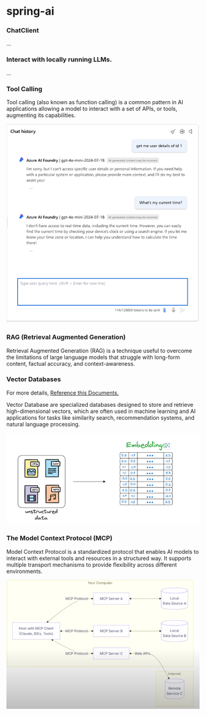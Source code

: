 # spring-ai

### ChatClient
...

### Interact with locally running LLMs.
...

### Tool Calling
Tool calling (also known as function calling) is a common pattern in AI applications allowing a model to interact with a set of APIs, or tools, augmenting its capabilities.

![](why-tools-calling.png)

### RAG (Retrieval Augmented Generation)
Retrieval Augmented Generation (RAG) is a technique useful to overcome the limitations of large language models that struggle with long-form content, factual accuracy, and context-awareness.

### Vector Databases
For more details, [Reference this Documents.](https://www.dailydoseofds.com/a-beginner-friendly-and-comprehensive-deep-dive-on-vector-databases/)

Vector Database are specialized databases designed to store and retrieve high-dimensional vectors, which are often used in machine learning and AI applications for tasks like similarity search, recommendation systems, and natural language processing.

![Vector databases](vector.png)

### The Model Context Protocol (MCP)
Model Context Protocol is a standardized protocol that enables AI models to interact with external tools and resources in a structured way. It supports multiple transport mechanisms to provide flexibility across different environments.

![MCP](mcp.png)